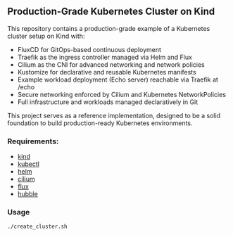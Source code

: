 ## Production-Grade Kubernetes Cluster on Kind

This repository contains a production-grade example of a Kubernetes cluster setup on Kind with:
- FluxCD for GitOps-based continuous deployment
- Traefik as the ingress controller managed via Helm and Flux
- Cilium as the CNI for advanced networking and network policies
- Kustomize for declarative and reusable Kubernetes manifests
- Example workload deployment (Echo server) reachable via Traefik at /echo
- Secure networking enforced by Cilium and Kubernetes NetworkPolicies
- Full infrastructure and workloads managed declaratively in Git

This project serves as a reference implementation, designed to be a solid foundation to build production-ready Kubernetes environments.

### Requirements:
- [kind](https://kind.sigs.k8s.io/docs/user/quick-start/)
- [kubectl](https://kubernetes.io/docs/reference/kubectl/)
- [helm](https://helm.sh/docs/intro/install/)
- [cilium](https://github.com/cilium/cilium-cli)
- [flux](https://fluxcd.io/flux/cmd/)
- [hubble](https://docs.cilium.io/en/stable/observability/hubble/hubble-cli/)

### Usage
````
./create_cluster.sh
````
